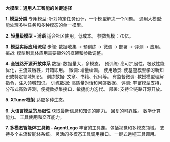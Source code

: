 **大模型：通用人工智能的关键途径**

**1. 模型分类**
专用模型: 针对特定任务设计，一个模型解决一个问题。
通用大模型: 能处理多种任务和多种模态的单一模型。

**2. 轻量级模型 - 浦语**
适合社区使用，低成本。
参数规模：70亿。

**3. 模型实际应用流程**
步骤: 数据收集 → 预训练 → 微调 → 部署 → 评测 → 应用。
挑战: 模型到具体应用需要额外的框架和参数调整。

**4. 全链路开源开放体系**
数据: 数据量大，多模态。
预训练: 高可扩展性，极致性能优化，主流兼容性，开箱即用。
微调: 增量续训。
使用场景: 使基座模型学习新知识或特定领域知识。
训练数据: 文章、书籍、代码等。
有监督微调: 教授模型理解指令，注入领域知识。
训练数据: 高质量对话和问答数据。
评测: 丰富模型支持，分布式高效评测，便捷数据集接口，敏捷能力迭代。
部署: 支持全链路开源开放。

**5. XTuner框架**
适应多种生态。

**6. 大语言模型的局限性**
获取最新信息和知识的能力。
回复的可靠性。
数学计算能力。
工具使用和交互能力。

**7. 多模态智能体工具箱 - AgentLego**
丰富的工具集，包括视觉和多模态领域。
支持多个主流智能体系统。
灵活的多模态工具调用接口。
一键式远程工具调用。
